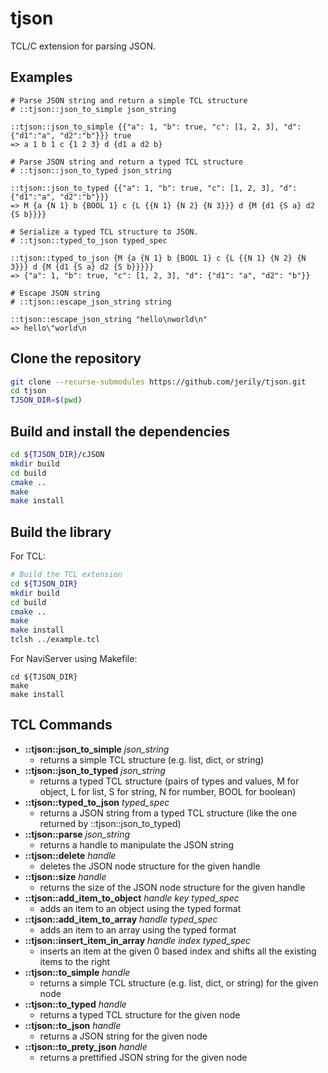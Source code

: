 # tjson

TCL/C extension for parsing JSON.

## Examples
```
# Parse JSON string and return a simple TCL structure
# ::tjson::json_to_simple json_string

::tjson::json_to_simple {{"a": 1, "b": true, "c": [1, 2, 3], "d": {"d1":"a", "d2":"b"}}} true
=> a 1 b 1 c {1 2 3} d {d1 a d2 b} 

# Parse JSON string and return a typed TCL structure
# ::tjson::json_to_typed json_string

::tjson::json_to_typed {{"a": 1, "b": true, "c": [1, 2, 3], "d": {"d1":"a", "d2":"b"}}}
=> M {a {N 1} b {BOOL 1} c {L {{N 1} {N 2} {N 3}}} d {M {d1 {S a} d2 {S b}}}}

# Serialize a typed TCL structure to JSON.
# ::tjson::typed_to_json typed_spec

::tjson::typed_to_json {M {a {N 1} b {BOOL 1} c {L {{N 1} {N 2} {N 3}}} d {M {d1 {S a} d2 {S b}}}}}
=> {"a": 1, "b": true, "c": [1, 2, 3], "d": {"d1": "a", "d2": "b"}}

# Escape JSON string
# ::tjson::escape_json_string string

::tjson::escape_json_string "hello\nworld\n"
=> hello\"world\n
```

## Clone the repository
```bash
git clone --recurse-submodules https://github.com/jerily/tjson.git
cd tjson
TJSON_DIR=$(pwd)
```

## Build and install the dependencies
```bash
cd ${TJSON_DIR}/cJSON
mkdir build
cd build
cmake ..
make
make install
```

## Build the library
For TCL:
```bash
# Build the TCL extension
cd ${TJSON_DIR}
mkdir build
cd build
cmake ..
make
make install
tclsh ../example.tcl
```

For NaviServer using Makefile:
```
cd ${TJSON_DIR}
make
make install
```

## TCL Commands

* **::tjson::json_to_simple** *json_string*
    - returns a simple TCL structure (e.g. list, dict, or string)
* **::tjson::json_to_typed** *json_string*
    - returns a typed TCL structure (pairs of types and values, M for object, L for list, S for string, N for number, BOOL for boolean)
* **::tjson::typed_to_json** *typed_spec*
    - returns a JSON string from a typed TCL structure (like the one returned by ::tjson::json_to_typed)
* **::tjson::parse** *json_string*
    - returns a handle to manipulate the JSON string
* **::tjson::delete** *handle*
    - deletes the JSON node structure for the given handle
* **::tjson::size** *handle*
  - returns the size of the JSON node structure for the given handle
* **::tjson::add_item_to_object** *handle* *key* *typed_spec*
  - adds an item to an object using the typed format
* **::tjson::add_item_to_array** *handle* *typed_spec*
  - adds an item to an array using the typed format
* **::tjson::insert_item_in_array** *handle* *index* *typed_spec*
  - inserts an item at the given 0 based index and shifts all the existing items to the right
* **::tjson::to_simple** *handle*
  - returns a simple TCL structure (e.g. list, dict, or string) for the given node
* **::tjson::to_typed** *handle*
  - returns a typed TCL structure for the given node
* **::tjson::to_json** *handle*
  - returns a JSON string for the given node
* **::tjson::to_prety_json** *handle*
  - returns a prettified JSON string for the given node





